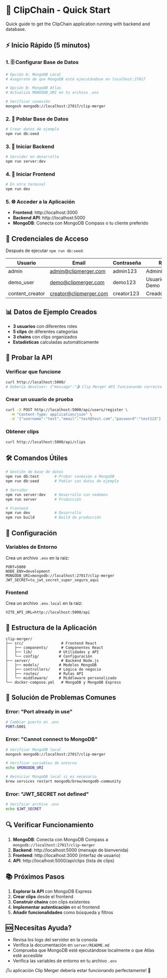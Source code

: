 # 🚀 ClipChain - Quick Start

Quick guide to get the ClipChain application running with backend and database.

## ⚡ Inicio Rápido (5 minutos)

### 1. 🗄️ Configurar Base de Datos
```bash
# Opción A: MongoDB Local
# Asegúrate de que MongoDB esté ejecutándose en localhost:27017

# Opción B: MongoDB Atlas
# Actualiza MONGODB_URI en tu archivo .env

# Verificar conexión
mongosh mongodb://localhost:27017/clip-merger
```

### 2. 🌱 Poblar Base de Datos
```bash
# Crear datos de ejemplo
npm run db:seed
```

### 3. 🔧 Iniciar Backend
```bash
# Servidor en desarrollo
npm run server:dev
```

### 4. 📱 Iniciar Frontend
```bash
# En otra terminal
npm run dev
```

### 5. 🌐 Acceder a la Aplicación
- **Frontend**: http://localhost:3000
- **Backend API**: http://localhost:5000
- **MongoDB**: Conecta con MongoDB Compass o tu cliente preferido

## 🔑 Credenciales de Acceso

Después de ejecutar `npm run db:seed`:

| Usuario | Email | Contraseña | Rol |
|---------|-------|------------|-----|
| admin | admin@clipmerger.com | admin123 | Administrador |
| demo_user | demo@clipmerger.com | demo123 | Usuario Demo |
| content_creator | creator@clipmerger.com | creator123 | Creador |

## 📊 Datos de Ejemplo Creados

- **3 usuarios** con diferentes roles
- **5 clips** de diferentes categorías
- **3 chains** con clips organizados
- **Estadísticas** calculadas automáticamente

## 🧪 Probar la API

### Verificar que funcione
```bash
curl http://localhost:5000/
# Debería devolver: {"message":"🎬 Clip Merger API funcionando correctamente!"}
```

### Crear un usuario de prueba
```bash
curl -X POST http://localhost:5000/api/users/register \
  -H "Content-Type: application/json" \
  -d '{"username":"test","email":"test@test.com","password":"test123"}'
```

### Obtener clips
```bash
curl http://localhost:5000/api/clips
```

## 🛠️ Comandos Útiles

```bash
# Gestión de base de datos
npm run db:test       # Probar conexión a MongoDB
npm run db:seed       # Poblar con datos de ejemplo

# Servidor
npm run server:dev    # Desarrollo con nodemon
npm run server        # Producción

# Frontend
npm run dev           # Desarrollo
npm run build         # Build de producción
```

## 🔧 Configuración

### Variables de Entorno
Crea un archivo `.env` en la raíz:
```env
PORT=5000
NODE_ENV=development
MONGODB_URI=mongodb://localhost:27017/clip-merger
JWT_SECRET=tu_jwt_secret_super_seguro_aqui
```

### Frontend
Crea un archivo `.env.local` en la raíz:
```env
VITE_API_URL=http://localhost:5000/api
```

## 📱 Estructura de la Aplicación

```
clip-merger/
├── src/                 # Frontend React
│   ├── components/      # Componentes React
│   ├── lib/            # Utilidades y API
│   └── config/         # Configuración
├── server/              # Backend Node.js
│   ├── models/         # Modelos MongoDB
│   ├── controllers/    # Lógica de negocio
│   ├── routes/         # Rutas API
│   └── middleware/     # Middleware personalizado
└── docker-compose.yml   # MongoDB y MongoDB Express
```

## 🚨 Solución de Problemas Comunes

### Error: "Port already in use"
```bash
# Cambiar puerto en .env
PORT=5001
```

### Error: "Cannot connect to MongoDB"
```bash
# Verificar MongoDB local
mongosh mongodb://localhost:27017/clip-merger

# Verificar variables de entorno
echo $MONGODB_URI

# Reiniciar MongoDB local si es necesario
brew services restart mongodb/brew/mongodb-community
```

### Error: "JWT_SECRET not defined"
```bash
# Verificar archivo .env
echo $JWT_SECRET
```

## 🔍 Verificar Funcionamiento

1. **MongoDB**: Conecta con MongoDB Compass a `mongodb://localhost:27017/clip-merger`
2. **Backend**: http://localhost:5000 (mensaje de bienvenida)
3. **Frontend**: http://localhost:3000 (interfaz de usuario)
4. **API**: http://localhost:5000/api/clips (lista de clips)

## 📚 Próximos Pasos

1. **Explorar la API** con MongoDB Express
2. **Crear clips** desde el frontend
3. **Construir chains** con clips existentes
4. **Implementar autenticación** en el frontend
5. **Añadir funcionalidades** como búsqueda y filtros

## 🆘 Necesitas Ayuda?

- Revisa los logs del servidor en la consola
- Verifica la documentación en `server/README.md`
- Comprueba que MongoDB esté ejecutándose localmente o que Atlas esté accesible
- Verifica las variables de entorno en tu archivo `.env`

¡Tu aplicación Clip Merger debería estar funcionando perfectamente! 🎉
